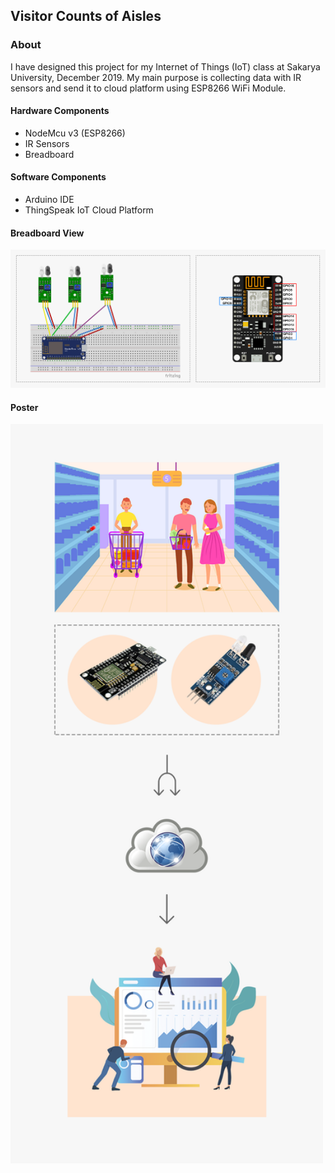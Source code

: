 ## Visitor Counts of Aisles

### About

I have designed this project for my Internet of Things (IoT) class at Sakarya University, December 2019. My main purpose is collecting data with IR sensors and send it to cloud platform using ESP8266 WiFi Module.

#### Hardware Components
- NodeMcu v3 (ESP8266)
- IR Sensors
- Breadboard

#### Software Components
- Arduino IDE
- ThingSpeak IoT Cloud Platform

#### Breadboard View
<img src="https://github.com/tolgahancepel/Visitor-Counts-of-Aisles/blob/master/breadboard.png" width="1000" />

#### Poster
<img src="https://github.com/tolgahancepel/Visitor-Counts-of-Aisles/blob/master/vector-poster.png" width="500" />
